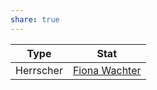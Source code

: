 ```yaml
---
share: true
---
```


| Type | Stat |
| --- | --- |
| Herrscher | [Fiona Wachter](../../NPCs/Fiona%20Wachter.md) |

